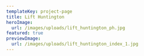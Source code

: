 ```yaml
---
templateKey: project-page
title: Lift Huntington
heroImage:
  url: /images/uploads/lift_huntington_ph.jpg
featured: true
previewImage:
  url: /images/uploads/lift_huntington_index_1.jpg
---
```


